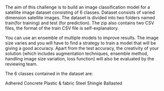 The aim of this challenge is to build an image classification model for a satellite image dataset consisting of 6 classes. 
Dataset consists of varied dimension satellite images. 
The dataset is divided into two folders named train(for training) and test (for prediction). 
The zip also contains two CSV files, the format of the train CSV file is self-explanatory.

You can use an ensemble of multiple models to improve results. 
The image size varies and you will have to find a strategy to train a model that will be giving a good accuracy. 
Apart from the test accuracy, the creativity of your solution (which includes augmentation techniques, ensemble method, handling image size variation, loss function) 
will also be evaluated by the reviewing team.

The 6 classes contained in the dataset are:

Adhered
Concrete
Plastic & fabric
Steel
Shingle
Ballasted
